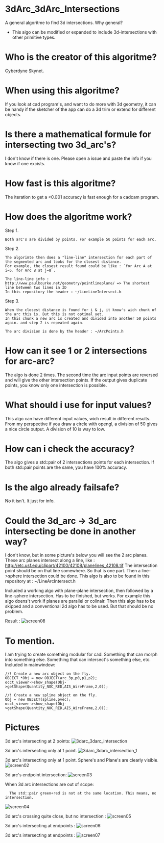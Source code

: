 # 3dArc_3dArc_Intersections
A general algoritme to find 3d intersections.
Why general?
 
 - This algo can be modified or expanded to include 3d-intersections with other primitive types.
 
# Who is the creator of this algoritme?
Cyberdyne Skynet.

# When using this algoritme?
If you look at cad program's, and want to do more with 3d geometry, it can be handy if the sketcher
of the app can do a 3d trim or extend for different objects.

# Is there a mathematical formule for intersecting two 3d_arc's?
I don't know if there is one. Please open a issue and paste the info if you know if one excists.

# How fast is this algoritme?
The iteration to get a <0.001 accuracy is fast enough for a cadcam program.

# How does the algoritme work?
Step 1.

    Both arc's are divided by points. For example 50 points for each arc. 
Step 2.
    
    The algorimte then does a "line-line" intersection for each part of the segmented arc and looks for the closest distance.
    For example, the closest result found could be like : `for Arc A at i=5. for Arc B at j=8`. 
    
    The line-line info : http://www.paulbourke.net/geometry/pointlineplane/ => The shortest line between two lines in 3D
    In this repository the header : ~/LineLineIntersect.h

Step 3.

    When the closest distance is found for i & j, it know's wich chunk of the arc this is. But this is not optimal yet.
    In this chunk a new arc is created and divided into another 50 points again. and step 2 is repeated again.
    
    The arc division is done by the header : ~/ArcPoints.h 

# How can it see 1 or 2 intersections for arc-arc?
The algo is done 2 times. The second time the arc input points are reversed and will give the other intersection points.
If the output gives duplicate points, you know only one intersection is possible.

# What should i use for input values?
This algo can have different input values, wich result in different results.
From my perspective if you draw a circle with opengl, a division of 50 gives a nice circle output. A division of 10 is way to low.

# How can i check the accuracy?
The algo gives a std::pair of 2 intersections points for each intersection. 
If both std::pair points are the same, you have 100% accuracy.

# Is the algo already failsafe?
No it isn't. It just for info.

# Could the 3d_arc -> 3d_arc intersecting be done in another way?
I don't know, but in some picture's below you will see the 2 arc planes. 
These arc planes intersect along a line, like : http://etc.usf.edu/clipart/42100/42108/planelines_42108.tif
The intersection point should be on that line somewhere. So that is one part. 
Then a line->sphere intersection could be done. This algo is also to be found in this repository at : ~/LineArcIntersect.h

Included a working algo with plane-plane intersection, then followed by a line-sphere intersection.
Has to be finished, but works.
For example this algo doens't work if planes are parallel or colinair. Then this algo has to be skipped and a conventional 2d algo
has to be used. But that should be no problem.

Result :
![screen08](https://user-images.githubusercontent.com/44880102/163088472-08548890-b673-4a97-be1a-dc6f11e7feb0.jpg)


# To mention.
I am trying to create something modular for cad. Something that can morph into something else. Something that can intersect's something else, etc.
Included in mainwindow:

    //! Create a new arc object on the fly.
    OBJECT *Obj = new OBJECT(arc_3p,p0,p1,p2);
    occt_viewer->show_shape(Obj->getShape(Quantity_NOC_RED,AIS_WireFrame,2,0));
    
    //! Create a new spline object on the fly.
    Obj = new OBJECT(spline,pvec);
    occt_viewer->show_shape(Obj->getShape(Quantity_NOC_RED,AIS_WireFrame,2,0));

# Pictures
3d arc's intersecting at 2 points:
![3darc_3darc_intersection](https://user-images.githubusercontent.com/44880102/163068922-fc20fa84-8651-41c1-b919-2a21f9a91e09.jpg)

3d arc's intersecting only at 1 point. 
![3darc_3darc_intersection_1](https://user-images.githubusercontent.com/44880102/163068929-1c3f261b-4bde-4553-9129-c50c02f96427.jpg)

3d arc's intersecting only at 1 point. Sphere's and Plane's are clearly visible.
![screen02](https://user-images.githubusercontent.com/44880102/163072009-25321f5e-78bd-4066-8f9c-caeb48a0f2ea.jpg)

3d arc's endpoint intersection:
![screen03](https://user-images.githubusercontent.com/44880102/163073467-b68c9e99-20cd-4567-b81a-a8f70d3ea371.jpg)

When 3d arc intersections are out of scope:

      The std::pair green+red is not at the same location. This means, no intersection.
![screen04](https://user-images.githubusercontent.com/44880102/163073598-db8c6a70-c398-4cbd-b30b-eb81e3c7c12a.jpg)

3d arc's crossing quite close, but no intersection :
![screen05](https://user-images.githubusercontent.com/44880102/163076822-28bd0784-79e8-4f86-9a90-8ea62a6e5354.jpg)

3d arc's intersecting at endpoints :
![screen06](https://user-images.githubusercontent.com/44880102/163077653-1f85ff0c-7fd0-45bb-937b-7a6d45710c83.jpg)

3d arc's intersecting at endpoints :
![screen07](https://user-images.githubusercontent.com/44880102/163077656-d1d207f1-b251-4b31-b102-b0fe10a2d9b5.jpg)
